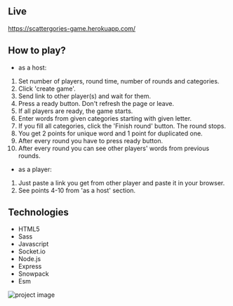 ## Live

https://scattergories-game.herokuapp.com/

## How to play?

- as a host:

1.  Set number of players, round time, number of rounds and categories.
2.  Click 'create game'.
3.  Send link to other player(s) and wait for them.
4.  Press a ready button. Don't refresh the page or leave.
5.  If all players are ready, the game starts.
6.  Enter words from given categories starting with given letter.
7.  If you fill all categories, click the 'Finish round' button. The round stops.
8.  You get 2 points for unique word and 1 point for duplicated one.
9.  After every round you have to press ready button.
10. After every round you can see other players' words from previous rounds.

- as a player:

1. Just paste a link you get from other player and paste it in your browser.
2. See points 4-10 from 'as a host' section.

## Technologies

- HTML5
- Sass
- Javascript
- Socket.io
- Node.js
- Express
- Snowpack
- Esm

![project image](https://i.imgur.com/fODU6vK.png)
